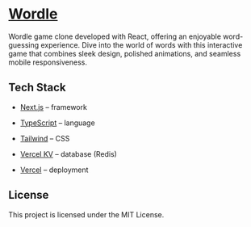 # [Wordle](https://wordle-gamma-seven.vercel.app/)

Wordle game clone developed with React, offering an enjoyable word-guessing experience. Dive into the world of words with this interactive game that combines sleek design, polished animations, and seamless mobile responsiveness.

## Tech Stack

-   [Next.js](https://nextjs.org/) – framework

-   [TypeScript](https://www.typescriptlang.org/) – language

-   [Tailwind](https://tailwindcss.com/) – CSS

-   [Vercel KV](https://vercel.com/storage/kv) – database (Redis)

-   [Vercel](https://vercel.com/) – deployment

## License

This project is licensed under the MIT License.
